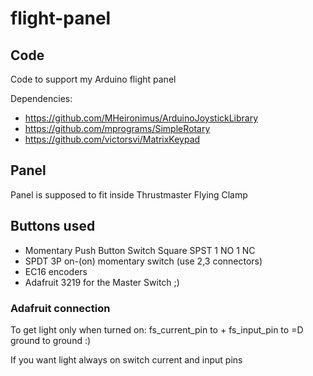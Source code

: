 # flight-panel

## Code
Code to support my Arduino flight panel

Dependencies:
 - https://github.com/MHeironimus/ArduinoJoystickLibrary
 - https://github.com/mprograms/SimpleRotary
 - https://github.com/victorsvi/MatrixKeypad

## Panel
Panel is supposed to fit inside Thrustmaster Flying Clamp

## Buttons used
 - Momentary Push Button Switch Square SPST 1 NO 1 NC
 - SPDT 3P on-(on) momentary switch (use 2,3 connectors)
 - EC16 encoders
 - Adafruit 3219 for the Master Switch ;)
### Adafruit connection
To get light only when turned on:
fs_current_pin to +
fs_input_pin to =D
ground to ground :)

If you want light always on switch current and input pins
